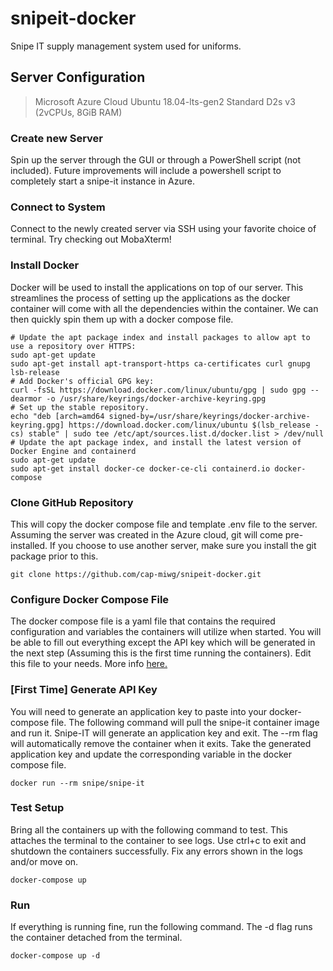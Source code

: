 # snipeit-docker
Snipe IT supply management system used for uniforms.

## Server Configuration
> Microsoft Azure Cloud
> Ubuntu 18.04-lts-gen2
> Standard D2s v3 (2vCPUs, 8GiB RAM)

### Create new Server
Spin up the server through the GUI or through a PowerShell script (not included). Future improvements will include a powershell script to completely start a snipe-it instance in Azure.

### Connect to System
Connect to the newly created server via SSH using your favorite choice of terminal. Try checking out MobaXterm!

### Install Docker
Docker will be used to install the applications on top of our server. This streamlines the process of setting up the applications as the docker container will come with all the dependencies within the container. We can then quickly spin them up with a docker compose file.

    # Update the apt package index and install packages to allow apt to use a repository over HTTPS:
    sudo apt-get update
    sudo apt-get install apt-transport-https ca-certificates curl gnupg lsb-release
    # Add Docker's official GPG key:
    curl -fsSL https://download.docker.com/linux/ubuntu/gpg | sudo gpg --dearmor -o /usr/share/keyrings/docker-archive-keyring.gpg
    # Set up the stable repository.
    echo "deb [arch=amd64 signed-by=/usr/share/keyrings/docker-archive-keyring.gpg] https://download.docker.com/linux/ubuntu $(lsb_release -cs) stable" | sudo tee /etc/apt/sources.list.d/docker.list > /dev/null
    # Update the apt package index, and install the latest version of Docker Engine and containerd
    sudo apt-get update
    sudo apt-get install docker-ce docker-ce-cli containerd.io docker-compose

### Clone GitHub Repository
This will copy the docker compose file and template .env file to the server. Assuming the server was created in the Azure cloud, git will come pre-installed. If you choose to use another server, make sure you install the git package prior to this.

    git clone https://github.com/cap-miwg/snipeit-docker.git

### Configure Docker Compose File
The docker compose file is a yaml file that contains the required configuration and variables the containers will utilize when started. You will be able to fill out everything except the API key which will be generated in the next step (Assuming this is the first time running the containers). Edit this file to your needs. More info [here.](https://snipe-it.readme.io/docs/docker)

### [First Time] Generate API Key
You will need to generate an application key to paste into your docker-compose file. The following command will pull the snipe-it container image and run it. Snipe-IT will generate an application key and exit. The --rm flag will automatically remove the container when it exits. Take the generated application key and update the corresponding variable in the docker compose file.

    docker run --rm snipe/snipe-it

### Test Setup
Bring all the containers up with the following command to test. This attaches the terminal to the container to see logs. Use ctrl+c to exit and shutdown the containers successfully. Fix any errors shown in the logs and/or move on.

    docker-compose up 

### Run
If everything is running fine, run the following command. The -d flag runs the container detached from the terminal.

    docker-compose up -d

